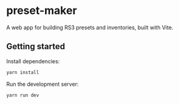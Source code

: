 # preset-maker

A web app for building RS3 presets and inventories, built with Vite.

## Getting started

Install dependencies:

```sh
yarn install
```

Run the development server:

```sh
yarn run dev
```
